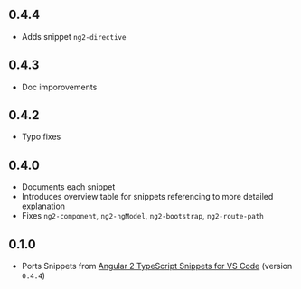 ## 0.4.4

- Adds snippet `ng2-directive`

## 0.4.3

- Doc imporovements

## 0.4.2

- Typo fixes

## 0.4.0

- Documents each snippet
- Introduces overview table for snippets referencing to more detailed explanation
- Fixes `ng2-component`, `ng2-ngModel`, `ng2-bootstrap`, `ng2-route-path`

## 0.1.0

- Ports Snippets from [Angular 2 TypeScript Snippets for VS Code](https://github.com/johnpapa/vscode-angular2-snippets) (version `0.4.4`)
